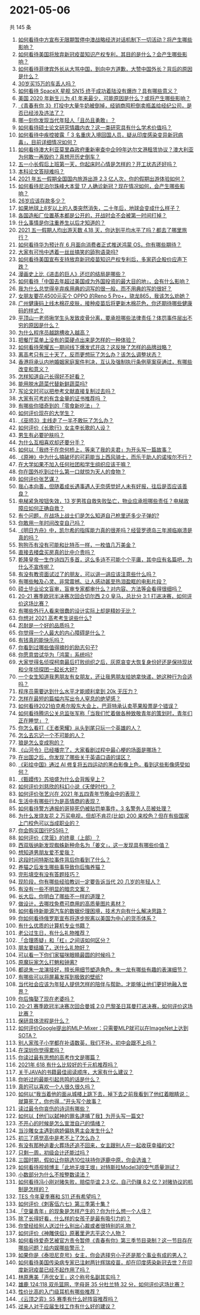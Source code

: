 # 2021-05-06

共 145 条

<!-- BEGIN -->
<!-- 最后更新时间 Thu May 06 2021 16:01:40 GMT+0800 (China Standard Time) -->

1. [如何看待中方宣布无限期暂停中澳战略经济对话机制下一切活动？将产生哪些影响？](https://www.zhihu.com/question/458017814)
2. [如何看待美国将放弃新冠疫苗知识产权专利，其目的是什么？会产生哪些影响？](https://www.zhihu.com/question/458001065)
3. [如何看待菲律宾外长从大骂中国，到向中方道歉，大赞中国外长？背后的原因是什么？](https://www.zhihu.com/question/457922516)
4. [30岁买15万的车丢人吗？](https://www.zhihu.com/question/448373896)
5. [如何看待 SpaceX 星舰 SN15
   终于成功着陆没有爆炸？具有哪些意义？](https://www.zhihu.com/question/457998938)
6. [美国 2020 年新生儿为 41
   年来最少，可能原因是什么？或将产生哪些影响？](https://www.zhihu.com/question/458004498)
7. [《青春有你
   3》打投中大量牛奶被倒掉，经销商囤积倒卖瓶盖给经纪公司，是否已经涉及违法了？](https://www.zhihu.com/question/457626102)
8. [哪一刻你发现当代年轻人「且怂且勇敢」？](https://www.zhihu.com/question/457133393)
9. [如何看待硕士论文研究情趣内衣？这一类研究具有什么学术价值吗？](https://www.zhihu.com/question/457147408)
10. [如何看待中疾控披露「 3
    名重庆入境回国人员，疑从印度感染变异新冠病毒」，目前详细情况如何？](https://www.zhihu.com/question/457919581)
11. [如何看待澳大利亚莫里森政府重新审查中企99年达尔文港租赁协议？澳大利亚为何敢一再毁约？真想开历史倒车？](https://www.zhihu.com/question/457757110)
12. [五一小长假后上班第一天，你起床时心情是怎样的？开工状态还好吗？](https://www.zhihu.com/question/458010609)
13. [本科论文答辩难吗？](https://www.zhihu.com/question/392229198)
14. [2021 年五一假期全国国内旅游出游 2.3
    亿人次，你的假期出游体验如何？](https://www.zhihu.com/question/458006473)
15. [如何看待尼泊尔珠峰大本营 17
    人确诊新冠？现在情况如何，会产生哪些影响？](https://www.zhihu.com/question/458025451)
16. [26岁应该存款多少？](https://www.zhihu.com/question/374909843)
17. [如果地球上8岁以上的人类突然消失，二十年后，地球会变成什么样子？](https://www.zhihu.com/question/456356060)
18. [各国造船厂位置基本都是公开的，开战时会不会被第一时间打掉？](https://www.zhihu.com/question/457603191)
19. [什么事情是你注重养生以后才知道的？](https://www.zhihu.com/question/451372641)
20. [2021 五一假期人均出游天数 4.18
    天，你达到平均水平了吗？都去了哪里旅行？](https://www.zhihu.com/question/458009515)
21. [如何看待华为预计在 6 月面向消费者正式推送鸿蒙
    OS，你有哪些期待？](https://www.zhihu.com/question/457820791)
22. [大家有可怜中透着一丝丝搞笑的舔狗语录吗?](https://www.zhihu.com/question/410762692)
23. [如何看待美国宣布支持放弃新冠疫苗知识产权专利后，多家药企股价应声下跌？](https://www.zhihu.com/question/458001617)
24. [漫画史上比《进击的巨人》还烂的结局是哪些？](https://www.zhihu.com/question/457941791)
25. [如何看待「中国去年超过美国成为外国投资的最大目的地」，会有什么影响？](https://www.zhihu.com/question/457889779)
26. [我为什么总觉得辛弃疾用典的词写的很一般，而不用典的写的很好？](https://www.zhihu.com/question/51075975)
27. [女朋友要花4500元买个 OPPO 的Reno 5
    Pro+，骁龙865，我该怎么劝她？](https://www.zhihu.com/question/455818485)
28. [广州健康码上线木棉花皮肤，接种疫苗后将更新木棉花色，你还期待哪些健康码的样式？](https://www.zhihu.com/question/458038270)
29. [平顶山一老师揪学生头发致皮骨分离，要承担哪些法律责任？体罚事件层出不穷的原因是什么？](https://www.zhihu.com/question/458043387)
30. [为什么程序员越跳槽收入越高？](https://www.zhihu.com/question/455248912)
31. [把餐厅菜单上没有的菜硬点出来是怎样的一种体验？](https://www.zhihu.com/question/277670488)
32. [如何看待荣耀五一期间线下爆发式开店？这反映了怎样的品牌战略？](https://www.zhihu.com/question/457915316)
33. [离高考只有三十天了，反而更想玩了怎么办？该怎么调整状态？](https://www.zhihu.com/question/457393140)
34. [香港将承认内地婚姻家庭案件判决，互认及强制执行条例草案获通过，有哪些改变和意义？](https://www.zhihu.com/question/458015116)
35. [怎样知道自己长得好不好看？](https://www.zhihu.com/question/27471809)
36. [能用脱水蔬菜代替新鲜蔬菜吗?](https://www.zhihu.com/question/423534763)
37. [写论文时可以把参考文献直接复制过去吗？](https://www.zhihu.com/question/303759376)
38. [大家有可考的有含金量的证书推荐吗 ？](https://www.zhihu.com/question/428848820)
39. [有哪些你猎奇到的「零食新吃法」？](https://www.zhihu.com/question/457262929)
40. [如何评价现在的大学生？](https://www.zhihu.com/question/26452022)
41. [《巫师3》主线走了一半不敢玩了怎么办？](https://www.zhihu.com/question/429592567)
42. [如何评价《长歌行》女主李长歌的人设？](https://www.zhihu.com/question/456047044)
43. [男生有必要护肤吗？](https://www.zhihu.com/question/318078779)
44. [为什么互相喜欢却还要分手？](https://www.zhihu.com/question/303998486)
45. [如何以「我终于在奈何桥上，等来了我的夫君」为开头写一篇故事？](https://www.zhihu.com/question/447930710)
46. [《原神》中为什么搞破坏的可莉能当上西风骑士，而乐于助人的诺埃尔不行？](https://www.zhihu.com/question/451288588)
47. [在大学如果不加入任何社团和学生组织应该干嘛？](https://www.zhihu.com/question/294755603)
48. [你在国外吃到过什么第一口就惊为天人的食物？](https://www.zhihu.com/question/321664580)
49. [如何评价张艺谋？](https://www.zhihu.com/question/24634355)
50. [我心本向善，但随着成长遇事遇人无奈感觉好人未有好报，往后是否应该善良？](https://www.zhihu.com/question/455632902)
51. [电梯紧急按钮失效，13
    岁男孩自救失败坠亡，物业应承担哪些责任？电梯故障应如何正确自救？](https://www.zhihu.com/question/457831377)
52. [有个问题，在战场上战士们是怎么知道自己枪里还多少子弹的?](https://www.zhihu.com/question/457546333)
53. [你敢用一年时间改变自己吗？](https://www.zhihu.com/question/437098355)
54. [《明日方舟》中，凯尔希的指挥能力真的很差吗？经营罗德岛三年濒临崩溃是真的吗？](https://www.zhihu.com/question/457848959)
55. [狗狗币有没有可能和比特币一样，一枚值几万美金？](https://www.zhihu.com/question/445598367)
56. [直接去楼盘买房真的比中介贵吗？](https://www.zhihu.com/question/393131996)
57. [乾隆皇帝一生作诗四万多首，这么多诗不可能个个平庸，其中应有名篇吧，为什么不宣传呢？](https://www.zhihu.com/question/452762954)
58. [有没有教资面试过了的朋友，可以讲一讲应该注意些什么吗？](https://www.zhihu.com/question/455156705)
59. [有哪些触及心灵、非常震撼、让人感动甚至热泪盈眶的电影片段？](https://www.zhihu.com/question/423849523)
60. [硕士毕业论文盲审，盲审专家都审什么？对内容、方法等会看得很细吗？](https://www.zhihu.com/question/310076794)
61. [20-21 赛季欧冠半决赛次回合切尔西 2:0 皇马，总比分 3:1
    打进决赛，如何评价这场比赛？](https://www.zhihu.com/question/457994948)
62. [有哪些外行人看来很蠢的设计实际上却是精妙无比？](https://www.zhihu.com/question/32189846)
63. [你想对 2021 高考考生说些什么?](https://www.zhihu.com/question/405718464)
64. [忍耐是一个好的品质吗？](https://www.zhihu.com/question/46710746)
65. [你觉得一个人最大的内心障碍是什么？](https://www.zhihu.com/question/439124825)
66. [有钱真的能快乐吗？](https://www.zhihu.com/question/454685979)
67. [你看到过哪些值得摘抄的励志句子?](https://www.zhihu.com/question/445896625)
68. [你愿意尝试华为「鸿蒙」系统吗?](https://www.zhihu.com/question/374012496)
69. [大家觉得名侦探柯南最后打败组织之后，灰原哀变大恢复身份好还是保持现状和少年侦探团一起长大好?](https://www.zhihu.com/question/457584898)
70. [一个女生知道我男朋友有女朋友，还让我男朋友给她拿快递，她这种行为合适吗？](https://www.zhihu.com/question/452456284)
71. [程序员需要达到什么水平才能顺利拿到 20k 无压力？](https://www.zhihu.com/question/47597895)
72. [怎样在最短的篇幅内写出令人窒息的绝望感？](https://www.zhihu.com/question/39211784)
73. [如何看待2021伯克希尔股东大会上，巴菲特承认卖苹果股票是个错误？](https://www.zhihu.com/question/457488859)
74. [如何看待腾讯公关总监张军称「当我们忙着做各种致敬青年的策划时，青年们正在睡觉」？](https://www.zhihu.com/question/457759935)
75. [你怎么看打《王者荣耀》从头到尾只玩一个英雄的人？](https://www.zhihu.com/question/299758752)
76. [怎么去忘记一个不可能的人？](https://www.zhihu.com/question/454476371)
77. [狼是怎么变成狗的？](https://www.zhihu.com/question/457687785)
78. [《山河令》已经播完了，大家看剧过程中最心梗的场面是哪场？](https://www.zhihu.com/question/451958091)
79. [在出国之后，你发现了哪些关于英语口语的误区？](https://www.zhihu.com/question/363007395)
80. [《彩绘中国》通过 AI
    修复将五四运动的黑白影像上色，看到这些影像感受如何？](https://www.zhihu.com/question/457739121)
81. [《甄嬛传》苏培盛为什么会背叛皇上？](https://www.zhihu.com/question/456242618)
82. [如何评价刘慈欣的科幻小说《天使时代》？](https://www.zhihu.com/question/50428892)
83. [如何评价张艺兴在 2021 年五四青年节晚会中的表现？](https://www.zhihu.com/question/457808500)
84. [生活中有哪些行为是高情商的表现？](https://www.zhihu.com/question/35215759)
85. [如何看待警方通报的哥猝死仍被贴罚单事件，3 名警务人员被处理？](https://www.zhihu.com/question/457851891)
86. [为什么发烧友花 2 万买电视，但却不肯花(比如) 200
    来校色？但在有些国家上门校色可以当成职业的？](https://www.zhihu.com/question/457647194)
87. [你会购买国行PS5吗？](https://www.zhihu.com/question/439176866)
88. [如何评价《灵笼》的终章（上部）？](https://www.zhihu.com/question/457072944)
89. [西双版纳新发现蜘蛛新种命名为「姜文」，这一发现具有哪些价值？](https://www.zhihu.com/question/457371552)
90. [想知道男朋友爱不爱我？](https://www.zhihu.com/question/300147312)
91. [这段时间特斯拉事件背后你看到了什么？](https://www.zhihu.com/question/455860663)
92. [养猫之后发生哪些事导致你后悔养猫？](https://www.zhihu.com/question/299176886)
93. [完形填空有没有答题技巧？](https://www.zhihu.com/question/21864589)
94. [现阶段，你有哪些经验教训一定要告诉当代 20 几岁的年轻人？](https://www.zhihu.com/question/457150056)
95. [有没有一些不明显的暗恋文案？](https://www.zhihu.com/question/426250514)
96. [长大后，你明白了哪些不一样的道理？](https://www.zhihu.com/question/45394531)
97. [做设计，去哪找免费可商用的高质量图片素材？](https://www.zhihu.com/question/294157721)
98. [如何看待新能源汽车的数据伦理困境，技术方向有什么解决思路？](https://www.zhihu.com/question/457543547)
99. [你如何看待俄罗斯宣布将逐步脱离以美国为中心的货币体系？](https://www.zhihu.com/question/457750369)
100. [有什么优质的计算机专业书籍？](https://www.zhihu.com/question/64837679)
101. [老公过生日，有什么礼物推荐？](https://www.zhihu.com/question/22873331)
102. [「合理质疑」和「杠」之间该如何区分？](https://www.zhihu.com/question/457805977)
103. [朋友要结婚了，送什么礼物好？](https://www.zhihu.com/question/20063097)
104. [可以看一下你们家猫咪眼睛最圆的时候吗？](https://www.zhihu.com/question/454066115)
105. [原魔玩家怎么打魈和钟离?](https://www.zhihu.com/question/457570662)
106. [都说朱一龙演技好，擅长用细节塑造角色，朱一龙有哪些有趣的表演细节？](https://www.zhihu.com/question/457877251)
107. [有哪些可以将屏幕发挥到极致的壁纸?](https://www.zhihu.com/question/325648700)
108. [当代社会应该为年轻人提供怎样的陪伴与帮助，才能够让他们更好地融入世界？](https://www.zhihu.com/question/457136828)
109. [你后悔娶了现在老婆吗？](https://www.zhihu.com/question/315457601)
110. [20-21 赛季欧冠半决赛次回合曼城 2:0
     巴黎圣日耳曼打进决赛，如何评价这场比赛？](https://www.zhihu.com/question/457863658)
111. [保研具体流程是什么？](https://www.zhihu.com/question/342150894)
112. [如何评价Google提出的MLP-Mixer：只需要MLP就可以在ImageNet上达到SOTA？](https://www.zhihu.com/question/457926000)
113. [别人家孩子小学都在补语数英，我们不补，初中会跟不上吗？](https://www.zhihu.com/question/437581262)
114. [在深圳你觉得累吗？](https://www.zhihu.com/question/304838170)
115. [你读过最有思想的高考作文是哪篇？](https://www.zhihu.com/question/316607757)
116. [2021年 618 有什么比较好的千元机推荐吗？](https://www.zhihu.com/question/457282188)
117. [关于JAVA的书籍最佳阅读顺序，大家有什么建议？](https://www.zhihu.com/question/269505829)
118. [你听过的最能引起共鸣的话是什么？](https://www.zhihu.com/question/37496011)
119. [真的可以喜欢一个人很久很久吗？](https://www.zhihu.com/question/457083666)
120. [如何以“我当着他的面从城楼上跳下去，掉下去之前我看到了他红着眼睛说：就算死了，你也得…”开头写个故事？](https://www.zhihu.com/question/446137328)
121. [读过最令你哀伤的诗词有哪些？](https://www.zhihu.com/question/457576263)
122. [如何以【他们以弑神的罪名逮捕了我】为开头写一篇文?](https://www.zhihu.com/question/440187946)
123. [不开心的时候是怎么宣泄自己的情绪？](https://www.zhihu.com/question/455014687)
124. [当沙雕女主遇到病娇偏执男主会发生什么?](https://www.zhihu.com/question/360315679)
125. [初三了感觉高中是考不上了怎么办？](https://www.zhihu.com/question/457421531)
126. [有没有那种追妻火葬场还追不回来，女主跟别人在一起收获幸福的文?](https://www.zhihu.com/question/408254252)
127. [只剩一周，初级会计还能过吗 ?](https://www.zhihu.com/question/454746070)
128. [三国时期，假如让你挑选10位扶持你逐鹿中原，你会选谁？](https://www.zhihu.com/question/452687156)
129. [如何看待视频博主「此地无垠王垠」对特斯拉Model3的空气质量测试？](https://www.zhihu.com/question/457805911)
130. [小数部分为什么不按整数读法？](https://www.zhihu.com/question/456963708)
131. [如何看待冯小刚对赌失败，赔偿华谊 2.3 亿，自己仍赚 8.2
     亿？对赌协议的机制是怎样的？](https://www.zhihu.com/question/457531244)
132. [TES 今年夏季赛和 S11 还有希望吗？](https://www.zhihu.com/question/454359571)
133. [如何评价《刺客伍六七》第三季第十集 ?](https://www.zhihu.com/question/457898715)
134. [「空巢青年」的现象是怎样产生的？你为什么想一个人住？](https://www.zhihu.com/question/457137124)
135. [除了长得好看，什么样的女孩子是最有吸引力的？](https://www.zhihu.com/question/432679628)
136. [你曾经给别人送过什么别出心裁或者很特别的礼物？](https://www.zhihu.com/question/23207256)
137. [如何评价《神雕侠侣》原著里尹志平这个人物？](https://www.zhihu.com/question/21966003)
138. [如何看待爱奇艺被官方责令暂停《青春有你》第三季节目录制？这一节目存在哪些问题？给内娱哪些警示？](https://www.zhihu.com/question/457851906)
139. [如果你是《泰坦尼克号》女主，你会选择穷小子还是那个事业有成的男人？](https://www.zhihu.com/question/404721566)
140. [如何看待美国传染病专家已注射两针辉瑞疫苗，却在印度感染新冠去世？在印度新冠疫苗已经不起作用了吗？](https://www.zhihu.com/question/457803433)
141. [林原惠美「声优女王」这个称号名副其实吗？](https://www.zhihu.com/question/456884531)
142. [雄鹿 124:118 双杀篮网，字母哥 35 分杜兰特 32
     分，如何评价这场比赛？](https://www.zhihu.com/question/457870431)
143. [性价比高的入门级耳机有哪些推荐？](https://www.zhihu.com/question/51811329)
144. [《云顶之弈》S5 赛季有什么好阵容推荐吗？](https://www.zhihu.com/question/454520007)
145. [过来人对于应届生找工作有什么好的建议？](https://www.zhihu.com/question/35925659)

<!-- END -->
